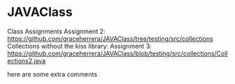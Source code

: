 # JAVAClass
Class Assignments
Assignment 2: https://github.com/graceherrera/JAVAClass/tree/testing/src/collections
Collections without the kiss library: Assignment 3: https://github.com/graceherrera/JAVAClass/blob/testing/src/collections/Collections2.java



here are some extra comments
